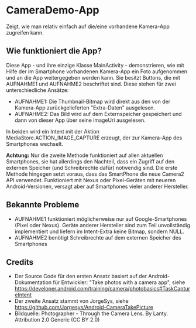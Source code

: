 # CameraDemo-App
Zeigt, wie man relativ einfach auf die/eine vorhandene Kamera-App zugreifen kann. 

## Wie funktioniert die App?
Diese App - und ihre einzige Klasse MainActivity - demonstrieren, wie mit Hilfe der im Smartphone 
vorhandenen Kamera-App ein Foto aufgenommen und an die App weitergegeben werden kann. Sie besitzt Buttons, 
die mit AUFNAHME1 und AUFNAHME2 beschriftet sind. Diese stehen für zwei unterschiedliche Ansätze:

* AUFNAHME1: Die Thumbnail-Bitmap wird direkt aus den von der Kamera-App zurückgelieferten "Extra-Daten" ausgelesen.
* AUFNAHME2: Das Bild wird auf dem Externspeicher gespeichert und dann von dieser App über seine imageUri ausgelesen.

In beiden wird ein Intent mit der Aktion MediaStore.ACTION_IMAGE_CAPTURE erzeugt, der zur Kamera-App des Smartphones wechselt. 
 
**Achtung:** Nur die zweite Methode funktioniert auf allen aktuellen Smartphones, sie hat allerdings den Nachteil, 
dass ein Zugriff auf den externen Speicher (und Schreibrechte dafür) notwendig sind. 
Die erste Methode hingegen setzt voraus, dass das SmartPhone die neue Camera2 API verwendet. Funktioniert mit Nexus oder Pixel-Geräten mit neueren Android-Versionen,
versagt aber auf Smartphones vieler anderer Hersteller.

## Bekannte Probleme
* AUFNAHME1 funktioniert möglicherweise nur auf Google-Smartphones (Pixel oder Nexus). Geräte anderer
Hersteller sind zum Teil unvollständig implementiert und liefern im Intent-Extra keine Bitmap, sondern NULL.  
* AUFNAHME2 benötigt Schreibrechte auf dem externen Speicher des Smartphones

## Credits
* Der Source Code für den ersten Ansatz basiert auf der Android-Dokumentation für Entwickler: 
"Take photos with a camera app", siehe https://developer.android.com/training/camera/photobasics#TaskCaptureIntent
* Der zweite Ansatz stammt von JorgeSys, siehe https://github.com/Jorgesys/Android-CameraTakePicture 
* Bildquelle: Photographer - Through the Camera Lens. By Lanty. Attribution 2.0 Generic (CC BY 2.0)
